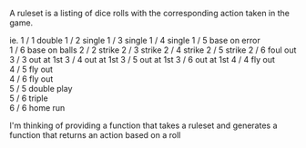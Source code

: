 A ruleset is a listing of dice rolls with the corresponding action taken in the game.

ie. 
  1 / 1   double 
  1 / 2   single 
  1 / 3   single 
  1 / 4   single 
  1 / 5   base on error  
  1 / 6   base on balls 
  2 / 2   strike 
  2 / 3   strike 
  2 / 4   strike 
  2 / 5   strike 
  2 / 6   foul out 
  3 / 3   out at 1st 
  3 / 4   out at 1st 
  3 / 5   out at 1st 
  3 / 6   out at 1st 
  4 / 4   fly out  
  4 / 5   fly out  
  4 / 6   fly out  
  5 / 5   double play  
  5 / 6   triple  
  6 / 6   home run 

I'm thinking of providing a function that takes a ruleset and generates a function that returns an action based on a roll